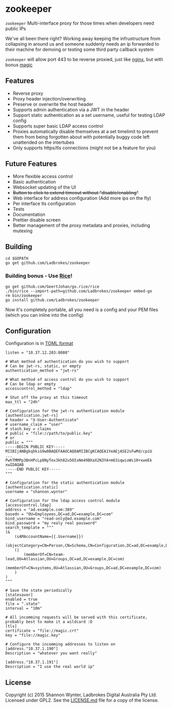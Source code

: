 # zookeeper

`zookeeper`  Multi-interface proxy for those times when developers need public IPs

We've all been there right? Working away keeping the infrustructure from collapsing in around us and someone suddenly needs an ip forwarded to their machine for demoing or testing some third party callback system

`zookeeper` will allow port 443 to be reverse proxied, just like [nginx](http://nginx.org/), but with bonus [magic](https://s-media-cache-ak0.pinimg.com/736x/b8/b4/da/b8b4da721decc5b5f6149f4338657dad.jpg)

## Features

 * Reverse proxy
 * Proxy header injection/overwriting
 * Preserve or overwrite the host header
 * Supports admin authentication via a JWT in the header
 * Support static authentication as a set username, useful for testing LDAP config
 * Supports super basic LDAP access control
 * Proxies automatically disable themselves at a set timelimit to prevent them from being forgotten about with potentially buggy code left unattended on the intertubes
 * Only supports https/tls connections (might not be a feature for you)

## Future Features

 * More flexible access control
 * Basic authentication
 * Websocket updating of the UI
 * ~~Button to click to extend timeout without "disable/enabling"~~
 * Web interface for address configuration (Add more ips on the fly)
 * Per interface tls configuration
 * Tests
 * Documentation
 * Prettier disable screen
 * Better management of the proxy metadata and proxies, including mutexing

## Building

	cd $GOPATH
	go get github.com/Ladbrokes/zookeeper

### Building bonus - Use [Rice](https://github.com/GeertJohan/go.rice)!

	go get github.com/GeertJohan/go.rice/rice
	./bin/rice --import-path=github.com/Ladbrokes/zookeeper embed-go
	rm bin/zookeeper
	go install github.com/Ladbrokes/zookeeper

Now it's completely portable, all you need is a config and your PEM files (which you can inline into the config)

## Configuration

Configuration is in [TOML format](https://github.com/toml-lang/toml)

	listen = "10.37.12.203:8080"

	# What method of authentication do you wish to support
	# Can be jwt-rs, static, or empty
	authentication_method = "jwt-rs"

	# What method of access control do you wish to support
	# Can be ldap or empty
	accesscontrol_method = "ldap"

	# Shut off the proxy at this timeout
	max_ttl = "24h"

	# Configuration for the jwt-rs authentication module
	[authentication.jwt-rs]
	# header = "X-User-Authenticate"
	# username_claim = "user"
	# stash_key = claims
	# public = "file://path/to/public.key"
	# or
	public = """
	-----BEGIN PUBLIC KEY-----
	MIIBIjANBgkqhkiG9w0BAQEFAAOCAQ8AMIIBCgKCAQEA1YeAEjASE2sFwMd/cpiU
	...
	PwhTMMPp3BnHPcLp8NyTex3kh82u5OIxNm49BXaX2N3YA+m63iqwioWs10+xweEk
	xwIDAQAB
	-----END PUBLIC KEY-----
	"""

	# Configuration for the static authentication module
	[authentication.static]
	username = "shannon.wynter"

	# Configuration for the ldap access control module
	[accesscontrol.ldap]
	address = "ad.example.com:389"
	basedn = "OU=Employees,DC=ad,DC=example,DC=com"
	bind_username = "read-only@ad.example.com"
	bind_password = "my realy real password"
	search_template = """
	(&
	    (sAMAccountName={{.Username}})
	    (objectCategory=CN=Person,CN=Schema,CN=Configuration,DC=ad,DC=example,DC=com)
	    (|
	        (memberOf=CN=team-lead,OU=Atlassian,OU=Groups,DC=ad,DC=example,DC=com)
	        (memberOf=CN=systems,OU=Atlassian,OU=Groups,DC=ad,DC=example,DC=com)
	    )
	)
	"""

	# Save the state periodically
	[statesaver]
	enabled = true
	file = ".state"
	interval = "10m"

	# All incomming requests will be served with this certificate, probably best to make it a wildcard :D
	[tls]
	certificate = "file://magic.crt"
	key = "file://magic.key"

	# Configure the incomming addresses to listen on
	[address."10.37.1.190"]
	Description = "whatever you want really"

	[address."10.37.1.191"]
	Description = "I use the real world ip"


## License

Copyright (c) 2015 Shannon Wynter, Ladbrokes Digital Australia Pty Ltd. Licensed under GPL2. See the [LICENSE.md](LICENSE.md) file for a copy of the license.

